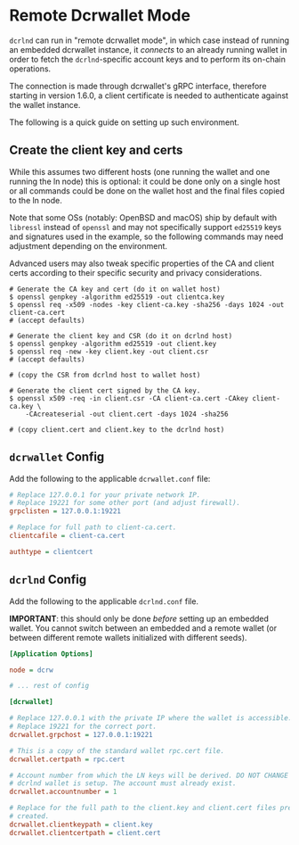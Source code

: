 # Remote Dcrwallet Mode

`dcrlnd` can run in "remote dcrwallet mode", in which case instead of running an
embedded dcrwallet instance, it _connects_ to an already running wallet in order
to fetch the `dcrlnd`-specific account keys and to perform its on-chain operations.

The connection is made through dcrwallet's gRPC interface, therefore starting in
version 1.6.0, a client certificate is needed to authenticate against the
wallet instance.

The following is a quick guide on setting up such environment.

## Create the client key and certs

While this assumes two different hosts (one running the wallet and one running
the ln node) this is optional: it could be done only on a single host or all
commands could be done on the wallet host and the final files copied to the ln
node.

Note that some OSs (notably: OpenBSD and macOS) ship by default with `libressl`
instead of `openssl` and may not specifically support `ed25519` keys and
signatures used in the example, so the following commands may need adjustment
depending on the environment.

Advanced users may also tweak specific properties of the CA and client certs
according to their specific security and privacy considerations.

```shell
# Generate the CA key and cert (do it on wallet host)
$ openssl genpkey -algorithm ed25519 -out clientca.key
$ openssl req -x509 -nodes -key client-ca.key -sha256 -days 1024 -out client-ca.cert
# (accept defaults)

# Generate the client key and CSR (do it on dcrlnd host)
$ openssl genpkey -algorithm ed25519 -out client.key
$ openssl req -new -key client.key -out client.csr
# (accept defaults)

# (copy the CSR from dcrlnd host to wallet host)

# Generate the client cert signed by the CA key.
$ openssl x509 -req -in client.csr -CA client-ca.cert -CAkey client-ca.key \
	-CAcreateserial -out client.cert -days 1024 -sha256

# (copy client.cert and client.key to the dcrlnd host)
```

## `dcrwallet` Config

Add the following to the applicable `dcrwallet.conf` file:

```ini
# Replace 127.0.0.1 for your private network IP.
# Replace 19221 for some other port (and adjust firewall).
grpclisten = 127.0.0.1:19221

# Replace for full path to client-ca.cert.
clientcafile = client-ca.cert

authtype = clientcert
```

## `dcrlnd` Config

Add the following to the applicable `dcrlnd.conf` file.

**IMPORTANT**: this should only be done _before_ setting up an embedded wallet.
You cannot switch between an embedded and a remote wallet (or between different
remote wallets initialized with different seeds).

```ini
[Application Options]

node = dcrw

# ... rest of config

[dcrwallet]

# Replace 127.0.0.1 with the private IP where the wallet is accessible.
# Replace 19221 for the correct port.
dcrwallet.grpchost = 127.0.0.1:19221

# This is a copy of the standard wallet rpc.cert file.
dcrwallet.certpath = rpc.cert

# Account number from which the LN keys will be derived. DO NOT CHANGE after the
# dcrlnd wallet is setup. The account must already exist.
dcrwallet.accountnumber = 1

# Replace for the full path to the client.key and client.cert files previously
# created.
dcrwallet.clientkeypath = client.key
dcrwallet.clientcertpath = client.cert
```

